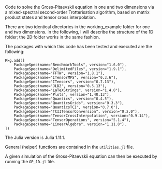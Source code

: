 Code to solve the Gross-Pitaevskii equation in one and two dimensions via a mixed-spectral second-order Trotterisation algorithm, based on matrix product states and tensor cross interpolation. 

There are two identical directories in the working_example folder for one and two dimensions. In the following, I will describe the structure of the 1D folder; the 2D folder works in the same fashion.

The packages with which this code has been tested and executed are the following:

```
Pkg.add([
    PackageSpec(name="BenchmarkTools", version="1.6.0"),
    PackageSpec(name="DelimitedFiles", version="1.9.1"),
    PackageSpec(name="FFTW", version="1.8.1"),
    PackageSpec(name="ITensorMPS", version="0.3.6"),
    PackageSpec(name="ITensors", version="0.7.13"),
    PackageSpec(name="JLD2", version="0.5.13"),
    PackageSpec(name="LaTeXStrings", version="1.4.0"),
    PackageSpec(name="Plots", version="1.40.13"),
    PackageSpec(name="Quantics", version="0.4.5"),
    PackageSpec(name="QuanticsGrids", version="0.3.3"),
    PackageSpec(name="QuanticsTCI", version="0.7.0"),
    PackageSpec(name="TCIITensorConversion", version="0.2.0"),
    PackageSpec(name="TensorCrossInterpolation", version="0.9.14"),
    PackageSpec(name="TensorOperations", version="5.1.4"),
    PackageSpec(name="LinearAlgebra", version="1.11.0"),
])

```
The Julia version is Julia 1.11.1.


General (helper) functions are contained in the `utilities.jl` file. 

A given simulation of the Gross-Pitaevskii equation can then be executed by running the `GP_1D.jl` file.
